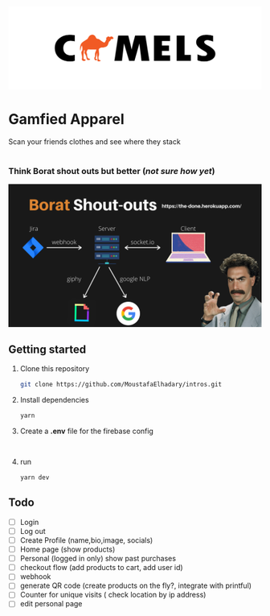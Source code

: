 ![alt text](public/camels.png)

# Gamfied Apparel

Scan your friends clothes and see where they stack
<br /> <br/>
### Think Borat shout outs but better (*not sure how yet*)

![alt text](public/13.png)


## Getting started

1. Clone this repository

   ```bash
   git clone https://github.com/MoustafaElhadary/intros.git
   ```

2. Install dependencies

      ```bash
      yarn
      ```
3. Create a **.env** file for the firebase config

    ```env
  
    ```
4. run 

      ```bash
      yarn dev
      ```


## Todo

- [ ] Login
- [ ] Log out
- [ ] Create Profile (name,bio,image, socials)
- [ ] Home page (show products)
- [ ] Personal (logged in only) show past purchases
- [ ] checkout flow (add products to cart, add user id)
- [ ] webhook
- [ ] generate QR code (create products on the fly?, integrate with printful)
- [ ] Counter for unique visits ( check location by ip address)
- [ ] edit personal page